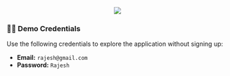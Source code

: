 <p align="center">
  <a href="https://ecommerce-1-uzc1.onrender.com/" target="_blank">
    <img src="https://img.shields.io/badge/Visit%20App-Online-blue?style=for-the-badge">
  </a>
</p>



### 🧑‍💻 Demo Credentials
Use the following credentials to explore the application without signing up:

- **Email:** `rajesh@gmail.com`  
- **Password:** `Rajesh`

